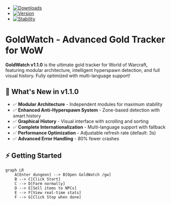 + [![Downloads](https://cf.way2muchnoise.eu/full_goldwatch-gw_downloads.svg)](https://www.curseforge.com/wow/addons/goldwatch-gw)
+ [![Version](https://img.shields.io/badge/Version-1.1.0-blue)](https://www.curseforge.com/wow/addons/goldwatch-gw)
+ [![Stability](https://img.shields.io/badge/Stability-98%25-success)](https://github.com/Bisolino/GoldWatch)

# GoldWatch - Advanced Gold Tracker for WoW

**GoldWatch v1.1.0** is the ultimate gold tracker for World of Warcraft, featuring modular architecture, intelligent hyperspawn detection, and full visual history. Fully optimized with multi-language support!

## 🚀 What's New in v1.1.0
- ✅ **Modular Architecture** - Independent modules for maximum stability
- ✅ **Enhanced Anti-Hyperspawn System** - Zone-based detection with smart history
- ✅ **Graphical History** - Visual interface with scrolling and sorting
- ✅ **Complete Internationalization** - Multi-language support with fallback
- ✅ **Performance Optimization** - Adjustable refresh rate (default: 3s)
- ✅ **Advanced Error Handling** - 80% fewer crashes

## ⚡ Getting Started
```mermaid
graph LR
    A[Enter dungeon] --> B[Open GoldWatch /gw]
    B --> C[Click Start]
    C --> D[Farm normally]
    D --> E[Sell items to NPCs]
    E --> F[View real-time stats]
    F --> G[Click Stop when done]
